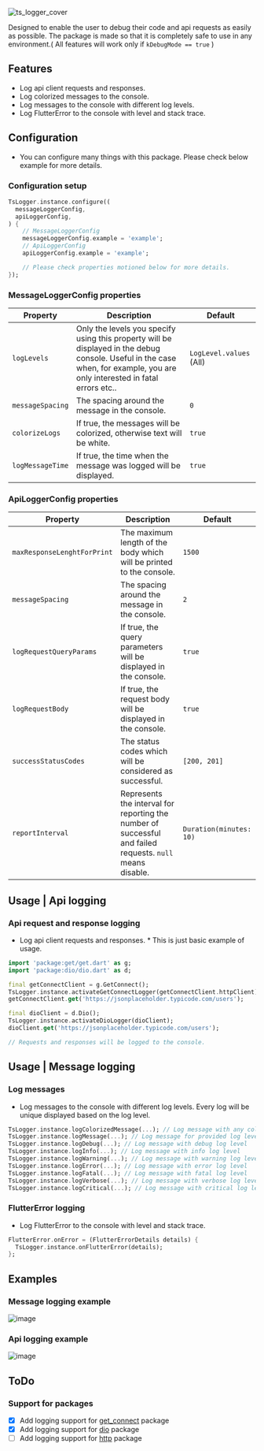 ![ts_logger_cover](https://github.com/Tim-Solution/ts-flutter-packages/assets/89051381/ab646b68-f6d9-466f-acde-cd09a75f7d3b)

Designed to enable the user to debug their code and api requests as easily as possible. The package is made so that it is completely safe to use in any environment.( All features will work
only if `kDebugMode == true` )


## Features
- Log api client requests and responses.
- Log colorized messages to the console.
- Log messages to the console with different log levels.
- Log FlutterError to the console with level and stack trace.


## Configuration
- You can configure many things with this package. Please check below example for more details.

### Configuration setup
```dart
TsLogger.instance.configure((
  messageLoggerConfig,
  apiLoggerConfig,
) {
    // MessageLoggerConfig
    messageLoggerConfig.example = 'example';
    // ApiLoggerConfig
    apiLoggerConfig.example = 'example';

    // Please check properties motioned below for more details.
});
```

### MessageLoggerConfig properties
| Property | Description | Default |
| --- | --- | --- |
| `logLevels` | Only the levels you specify using this property will be displayed in the debug console. Useful in the case when, for example, you are only interested in fatal errors etc.. | `LogLevel.values` (All) |
| `messageSpacing` | The spacing around the message in the console. | `0` |
| `colorizeLogs` | If true, the messages will be colorized, otherwise text will be white. | `true` |
| `logMessageTime` | If true, the time when the message was logged will be displayed. | `true` |

### ApiLoggerConfig properties

| Property | Description | Default |
| --- | --- | --- |
| `maxResponseLenghtForPrint` | The maximum length of the body which will be printed to the console. | `1500` |
| `messageSpacing` | The spacing around the message in the console. | `2` |
| `logRequestQueryParams` | If true, the query parameters will be displayed in the console. | `true` |
| `logRequestBody` | If true, the request body will be displayed in the console. | `true` |
| `successStatusCodes` | The status codes which will be considered as successful. | `[200, 201]` |
| `reportInterval` | Represents the interval for reporting the number of successful and failed requests. `null` means disable. | `Duration(minutes: 10)` |


## Usage | Api logging

### Api request and response logging
- Log api client requests and responses. * This is just basic example of usage.
```dart
import 'package:get/get.dart' as g;
import 'package:dio/dio.dart' as d;

final getConnectClient = g.GetConnect();
TsLogger.instance.activateGetConnectLogger(getConnectClient.httpClient);
getConnectClient.get('https://jsonplaceholder.typicode.com/users');

final dioClient = d.Dio();
TsLogger.instance.activateDioLogger(dioClient);
dioClient.get('https://jsonplaceholder.typicode.com/users');

// Requests and responses will be logged to the console.
```



## Usage | Message logging

### Log messages
- Log messages to the console with different log levels. Every log will be unique displayed based on the log level.
```dart
TsLogger.instance.logColorizedMessage(...); // Log message with any color
TsLogger.instance.logMessage(...); // Log message for provided log level
TsLogger.instance.logDebug(...); // Log message with debug log level
TsLogger.instance.logInfo(...); // Log message with info log level
TsLogger.instance.logWarning(...); // Log message with warning log level
TsLogger.instance.logError(...); // Log message with error log level
TsLogger.instance.logFatal(...); // Log message with fatal log level
TsLogger.instance.logVerbose(...); // Log message with verbose log level
TsLogger.instance.logCritical(...); // Log message with critical log level
```

### FlutterError logging
- Log FlutterError to the console with level and stack trace.
```dart
FlutterError.onError = (FlutterErrorDetails details) {
  TsLogger.instance.onFlutterError(details);
};
```

## Examples
### Message logging example
![image](https://github.com/Tim-Solution/ts-flutter-packages/assets/89051381/89fa34d7-99c3-4160-904f-5460a74880e1)

### Api logging example
![image](https://github.com/Tim-Solution/ts-flutter-packages/assets/89051381/f931eff8-06ab-45a3-8789-77cc0017d948)


## ToDo
### Support for packages
- [x] Add logging support for [get_connect](https://pub.dev/packages/get#getconnect) package
- [x] Add logging support for [dio](https://pub.dev/packages/dio) package
- [ ] Add logging support for [http](https://pub.dev/packages/http) package
